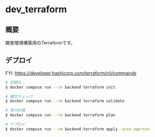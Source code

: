 # dev_terraform

## 概要
開発環境構築用のTerraformです。

## デプロイ
FYI: https://developer.hashicorp.com/terraform/cli/commands

```sh
# 初期化
$ docker compose run --rm backend terraform init

# 構文チェック
$ docker compose run --rm backend terraform validate

# 実行計画
$ docker compose run --rm backend terraform plan

# デプロイ
$ docker compose run --rm backend terraform apply -auto-approve
```
